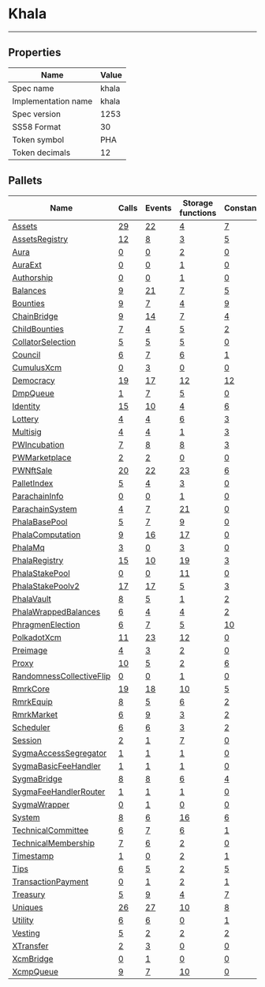 # Khala

---------

## Properties
| Name | Value |
| -------- | -------- |
| Spec name     | khala     |
| Implementation name     | khala     |
| Spec version     | 1253     |
| SS58 Format     | 30     |
| Token symbol      | PHA     |
| Token decimals      | 12     |

## Pallets
| Name | Calls | Events | Storage functions | Constants | Errors |
| -------- | -------- | -------- | -------- | -------- | -------- |
| [Assets](assets.md) | [29](assets.md#calls) | [22](assets.md#events) | [4](assets.md#storage-functions) | [7](assets.md#constants) | [20](assets.md#errors) |
| [AssetsRegistry](assetsregistry.md) | [12](assetsregistry.md#calls) | [8](assetsregistry.md#events) | [3](assetsregistry.md#storage-functions) | [5](assetsregistry.md#constants) | [7](assetsregistry.md#errors) |
| [Aura](aura.md) | [0](aura.md#calls) | [0](aura.md#events) | [2](aura.md#storage-functions) | [0](aura.md#constants) | [0](aura.md#errors) |
| [AuraExt](auraext.md) | [0](auraext.md#calls) | [0](auraext.md#events) | [1](auraext.md#storage-functions) | [0](auraext.md#constants) | [0](auraext.md#errors) |
| [Authorship](authorship.md) | [0](authorship.md#calls) | [0](authorship.md#events) | [1](authorship.md#storage-functions) | [0](authorship.md#constants) | [0](authorship.md#errors) |
| [Balances](balances.md) | [9](balances.md#calls) | [21](balances.md#events) | [7](balances.md#storage-functions) | [5](balances.md#constants) | [10](balances.md#errors) |
| [Bounties](bounties.md) | [9](bounties.md#calls) | [7](bounties.md#events) | [4](bounties.md#storage-functions) | [9](bounties.md#constants) | [11](bounties.md#errors) |
| [ChainBridge](chainbridge.md) | [9](chainbridge.md#calls) | [14](chainbridge.md#events) | [7](chainbridge.md#storage-functions) | [4](chainbridge.md#constants) | [29](chainbridge.md#errors) |
| [ChildBounties](childbounties.md) | [7](childbounties.md#calls) | [4](childbounties.md#events) | [5](childbounties.md#storage-functions) | [2](childbounties.md#constants) | [3](childbounties.md#errors) |
| [CollatorSelection](collatorselection.md) | [5](collatorselection.md#calls) | [5](collatorselection.md#events) | [5](collatorselection.md#storage-functions) | [0](collatorselection.md#constants) | [10](collatorselection.md#errors) |
| [Council](council.md) | [6](council.md#calls) | [7](council.md#events) | [6](council.md#storage-functions) | [1](council.md#constants) | [10](council.md#errors) |
| [CumulusXcm](cumulusxcm.md) | [0](cumulusxcm.md#calls) | [3](cumulusxcm.md#events) | [0](cumulusxcm.md#storage-functions) | [0](cumulusxcm.md#constants) | [0](cumulusxcm.md#errors) |
| [Democracy](democracy.md) | [19](democracy.md#calls) | [17](democracy.md#events) | [12](democracy.md#storage-functions) | [12](democracy.md#constants) | [24](democracy.md#errors) |
| [DmpQueue](dmpqueue.md) | [1](dmpqueue.md#calls) | [7](dmpqueue.md#events) | [5](dmpqueue.md#storage-functions) | [0](dmpqueue.md#constants) | [2](dmpqueue.md#errors) |
| [Identity](identity.md) | [15](identity.md#calls) | [10](identity.md#events) | [4](identity.md#storage-functions) | [6](identity.md#constants) | [18](identity.md#errors) |
| [Lottery](lottery.md) | [4](lottery.md#calls) | [4](lottery.md#events) | [6](lottery.md#storage-functions) | [3](lottery.md#constants) | [7](lottery.md#errors) |
| [Multisig](multisig.md) | [4](multisig.md#calls) | [4](multisig.md#events) | [1](multisig.md#storage-functions) | [3](multisig.md#constants) | [14](multisig.md#errors) |
| [PWIncubation](pwincubation.md) | [7](pwincubation.md#calls) | [8](pwincubation.md#events) | [8](pwincubation.md#storage-functions) | [3](pwincubation.md#constants) | [24](pwincubation.md#errors) |
| [PWMarketplace](pwmarketplace.md) | [2](pwmarketplace.md#calls) | [2](pwmarketplace.md#events) | [0](pwmarketplace.md#storage-functions) | [0](pwmarketplace.md#constants) | [0](pwmarketplace.md#errors) |
| [PWNftSale](pwnftsale.md) | [20](pwnftsale.md#calls) | [22](pwnftsale.md#events) | [23](pwnftsale.md#storage-functions) | [6](pwnftsale.md#constants) | [43](pwnftsale.md#errors) |
| [PalletIndex](palletindex.md) | [5](palletindex.md#calls) | [4](palletindex.md#events) | [3](palletindex.md#storage-functions) | [0](palletindex.md#constants) | [8](palletindex.md#errors) |
| [ParachainInfo](parachaininfo.md) | [0](parachaininfo.md#calls) | [0](parachaininfo.md#events) | [1](parachaininfo.md#storage-functions) | [0](parachaininfo.md#constants) | [0](parachaininfo.md#errors) |
| [ParachainSystem](parachainsystem.md) | [4](parachainsystem.md#calls) | [7](parachainsystem.md#events) | [21](parachainsystem.md#storage-functions) | [0](parachainsystem.md#constants) | [8](parachainsystem.md#errors) |
| [PhalaBasePool](phalabasepool.md) | [5](phalabasepool.md#calls) | [7](phalabasepool.md#events) | [9](phalabasepool.md#storage-functions) | [0](phalabasepool.md#constants) | [19](phalabasepool.md#errors) |
| [PhalaComputation](phalacomputation.md) | [9](phalacomputation.md#calls) | [16](phalacomputation.md#events) | [17](phalacomputation.md#storage-functions) | [0](phalacomputation.md#constants) | [23](phalacomputation.md#errors) |
| [PhalaMq](phalamq.md) | [3](phalamq.md#calls) | [0](phalamq.md#events) | [3](phalamq.md#storage-functions) | [0](phalamq.md#constants) | [3](phalamq.md#errors) |
| [PhalaRegistry](phalaregistry.md) | [15](phalaregistry.md#calls) | [10](phalaregistry.md#events) | [19](phalaregistry.md#storage-functions) | [3](phalaregistry.md#constants) | [38](phalaregistry.md#errors) |
| [PhalaStakePool](phalastakepool.md) | [0](phalastakepool.md#calls) | [0](phalastakepool.md#events) | [11](phalastakepool.md#storage-functions) | [0](phalastakepool.md#constants) | [0](phalastakepool.md#errors) |
| [PhalaStakePoolv2](phalastakepoolv2.md) | [17](phalastakepoolv2.md#calls) | [17](phalastakepoolv2.md#events) | [5](phalastakepoolv2.md#storage-functions) | [3](phalastakepoolv2.md#constants) | [33](phalastakepoolv2.md#errors) |
| [PhalaVault](phalavault.md) | [8](phalavault.md#calls) | [5](phalavault.md#events) | [1](phalavault.md#storage-functions) | [2](phalavault.md#constants) | [9](phalavault.md#errors) |
| [PhalaWrappedBalances](phalawrappedbalances.md) | [6](phalawrappedbalances.md#calls) | [4](phalawrappedbalances.md#events) | [4](phalawrappedbalances.md#storage-functions) | [2](phalawrappedbalances.md#constants) | [6](phalawrappedbalances.md#errors) |
| [PhragmenElection](phragmenelection.md) | [6](phragmenelection.md#calls) | [7](phragmenelection.md#events) | [5](phragmenelection.md#storage-functions) | [10](phragmenelection.md#constants) | [17](phragmenelection.md#errors) |
| [PolkadotXcm](polkadotxcm.md) | [11](polkadotxcm.md#calls) | [23](polkadotxcm.md#events) | [12](polkadotxcm.md#storage-functions) | [0](polkadotxcm.md#constants) | [20](polkadotxcm.md#errors) |
| [Preimage](preimage.md) | [4](preimage.md#calls) | [3](preimage.md#events) | [2](preimage.md#storage-functions) | [0](preimage.md#constants) | [6](preimage.md#errors) |
| [Proxy](proxy.md) | [10](proxy.md#calls) | [5](proxy.md#events) | [2](proxy.md#storage-functions) | [6](proxy.md#constants) | [8](proxy.md#errors) |
| [RandomnessCollectiveFlip](randomnesscollectiveflip.md) | [0](randomnesscollectiveflip.md#calls) | [0](randomnesscollectiveflip.md#events) | [1](randomnesscollectiveflip.md#storage-functions) | [0](randomnesscollectiveflip.md#constants) | [0](randomnesscollectiveflip.md#errors) |
| [RmrkCore](rmrkcore.md) | [19](rmrkcore.md#calls) | [18](rmrkcore.md#events) | [10](rmrkcore.md#storage-functions) | [5](rmrkcore.md#constants) | [31](rmrkcore.md#errors) |
| [RmrkEquip](rmrkequip.md) | [8](rmrkequip.md#calls) | [5](rmrkequip.md#events) | [6](rmrkequip.md#storage-functions) | [2](rmrkequip.md#constants) | [25](rmrkequip.md#errors) |
| [RmrkMarket](rmrkmarket.md) | [6](rmrkmarket.md#calls) | [9](rmrkmarket.md#events) | [3](rmrkmarket.md#storage-functions) | [2](rmrkmarket.md#constants) | [17](rmrkmarket.md#errors) |
| [Scheduler](scheduler.md) | [6](scheduler.md#calls) | [6](scheduler.md#events) | [3](scheduler.md#storage-functions) | [2](scheduler.md#constants) | [5](scheduler.md#errors) |
| [Session](session.md) | [2](session.md#calls) | [1](session.md#events) | [7](session.md#storage-functions) | [0](session.md#constants) | [5](session.md#errors) |
| [SygmaAccessSegregator](sygmaaccesssegregator.md) | [1](sygmaaccesssegregator.md#calls) | [1](sygmaaccesssegregator.md#events) | [1](sygmaaccesssegregator.md#storage-functions) | [0](sygmaaccesssegregator.md#constants) | [2](sygmaaccesssegregator.md#errors) |
| [SygmaBasicFeeHandler](sygmabasicfeehandler.md) | [1](sygmabasicfeehandler.md#calls) | [1](sygmabasicfeehandler.md#events) | [1](sygmabasicfeehandler.md#storage-functions) | [0](sygmabasicfeehandler.md#constants) | [2](sygmabasicfeehandler.md#errors) |
| [SygmaBridge](sygmabridge.md) | [8](sygmabridge.md#calls) | [8](sygmabridge.md#events) | [6](sygmabridge.md#storage-functions) | [4](sygmabridge.md#constants) | [21](sygmabridge.md#errors) |
| [SygmaFeeHandlerRouter](sygmafeehandlerrouter.md) | [1](sygmafeehandlerrouter.md#calls) | [1](sygmafeehandlerrouter.md#events) | [1](sygmafeehandlerrouter.md#storage-functions) | [0](sygmafeehandlerrouter.md#constants) | [2](sygmafeehandlerrouter.md#errors) |
| [SygmaWrapper](sygmawrapper.md) | [0](sygmawrapper.md#calls) | [1](sygmawrapper.md#events) | [0](sygmawrapper.md#storage-functions) | [0](sygmawrapper.md#constants) | [2](sygmawrapper.md#errors) |
| [System](system.md) | [8](system.md#calls) | [6](system.md#events) | [16](system.md#storage-functions) | [6](system.md#constants) | [6](system.md#errors) |
| [TechnicalCommittee](technicalcommittee.md) | [6](technicalcommittee.md#calls) | [7](technicalcommittee.md#events) | [6](technicalcommittee.md#storage-functions) | [1](technicalcommittee.md#constants) | [10](technicalcommittee.md#errors) |
| [TechnicalMembership](technicalmembership.md) | [7](technicalmembership.md#calls) | [6](technicalmembership.md#events) | [2](technicalmembership.md#storage-functions) | [0](technicalmembership.md#constants) | [3](technicalmembership.md#errors) |
| [Timestamp](timestamp.md) | [1](timestamp.md#calls) | [0](timestamp.md#events) | [2](timestamp.md#storage-functions) | [1](timestamp.md#constants) | [0](timestamp.md#errors) |
| [Tips](tips.md) | [6](tips.md#calls) | [5](tips.md#events) | [2](tips.md#storage-functions) | [5](tips.md#constants) | [6](tips.md#errors) |
| [TransactionPayment](transactionpayment.md) | [0](transactionpayment.md#calls) | [1](transactionpayment.md#events) | [2](transactionpayment.md#storage-functions) | [1](transactionpayment.md#constants) | [0](transactionpayment.md#errors) |
| [Treasury](treasury.md) | [5](treasury.md#calls) | [9](treasury.md#events) | [4](treasury.md#storage-functions) | [7](treasury.md#constants) | [5](treasury.md#errors) |
| [Uniques](uniques.md) | [26](uniques.md#calls) | [27](uniques.md#events) | [10](uniques.md#storage-functions) | [8](uniques.md#constants) | [18](uniques.md#errors) |
| [Utility](utility.md) | [6](utility.md#calls) | [6](utility.md#events) | [0](utility.md#storage-functions) | [1](utility.md#constants) | [1](utility.md#errors) |
| [Vesting](vesting.md) | [5](vesting.md#calls) | [2](vesting.md#events) | [2](vesting.md#storage-functions) | [2](vesting.md#constants) | [5](vesting.md#errors) |
| [XTransfer](xtransfer.md) | [2](xtransfer.md#calls) | [3](xtransfer.md#events) | [0](xtransfer.md#storage-functions) | [0](xtransfer.md#constants) | [4](xtransfer.md#errors) |
| [XcmBridge](xcmbridge.md) | [0](xcmbridge.md#calls) | [1](xcmbridge.md#events) | [0](xcmbridge.md#storage-functions) | [0](xcmbridge.md#constants) | [12](xcmbridge.md#errors) |
| [XcmpQueue](xcmpqueue.md) | [9](xcmpqueue.md#calls) | [7](xcmpqueue.md#events) | [10](xcmpqueue.md#storage-functions) | [0](xcmpqueue.md#constants) | [5](xcmpqueue.md#errors) |